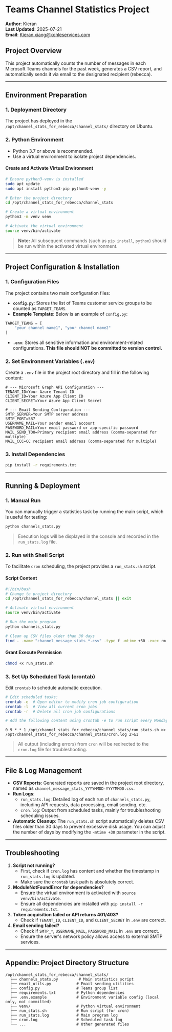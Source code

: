 # Teams Channel Statistics Project 

**Author**: Kieran  
**Last Updated**: 2025-07-21    
**Email**: Kieran.xiang@kohleservices.com


## Project Overview
This project automatically counts the number of messages in each Microsoft Teams channels for the past week, generates a CSV report, and automatically sends it via email to the designated recipient (rebecca).

---

## Environment Preparation

### 1. Deployment Directory
The project has deployed in the `/opt/channel_stats_for_rebecca/channel_stats/` directory on Ubuntu. 

### 2. Python Environment
- Python 3.7 or above is recommended.
- Use a virtual environment to isolate project dependencies.

#### Create and Activate Virtual Environment
```bash
# Ensure python3-venv is installed
sudo apt update
sudo apt install python3-pip python3-venv -y

# Enter the project directory
cd /opt/channel_stats_for_rebecca/channel_stats

# Create a virtual environment
python3 -m venv venv

# Activate the virtual environment
source venv/bin/activate
```
> **Note:** All subsequent commands (such as `pip install`, `python`) should be run within the activated virtual environment.

---

## Project Configuration & Installation

### 1. Configuration Files
The project contains two main configuration files:

- **`config.py`**: Stores the list of Teams customer service groups to be counted as `TARGET_TEAMS`.
- **Example Template**: Below is an example of `config.py`:
```python
TARGET_TEAMS = [
    "your channel name1", "your channel name2"
] 
```

- **`.env`**: Stores all sensitive information and environment-related configurations. **This file should NOT be committed to version control.**

### 2. Set Environment Variables (`.env`)
Create a `.env` file in the project root directory and fill in the following content:

```env
# --- Microsoft Graph API Configuration ---
TENANT_ID=Your Azure Tenant ID
CLIENT_ID=Your Azure App Client ID
CLIENT_SECRET=Your Azure App Client Secret

# --- Email Sending Configuration ---
SMTP_SERVER=Your SMTP server address
SMTP_PORT=587
USERNAME_MAIL=Your sender email account
PASSWORD_MAIL=Your email password or app-specific password
MAIL_SEND_TOO=Primary recipient email address (comma-separated for multiple)
MAIL_CCC=CC recipient email address (comma-separated for multiple)
```

### 3. Install Dependencies
```bash
pip install -r requirements.txt
```

---

## Running & Deployment

### 1. Manual Run
You can manually trigger a statistics task by running the main script, which is useful for testing:
```bash
python channels_stats.py
```
> Execution logs will be displayed in the console and recorded in the `run_stats.log` file.

### 2. Run with Shell Script
To facilitate `cron` scheduling, the project provides a `run_stats.sh` script.

#### Script Content
```bash
#!/bin/bash
# Change to project directory
cd /opt/channel_stats_for_rebecca/channel_stats || exit

# Activate virtual environment
source venv/bin/activate

# Run the main program
python channels_stats.py

# Clean up CSV files older than 30 days
find . -name "channel_message_stats_*.csv" -type f -mtime +30 -exec rm -f {} \;
```

#### Grant Execute Permission
```bash
chmod +x run_stats.sh
```

### 3. Set Up Scheduled Task (crontab)
Edit `crontab` to schedule automatic execution.

```bash
# Edit scheduled tasks:
crontab -e  # Open editor to modify cron job configuration
crontab -l  # View all current cron jobs
crontab -r  # Delete all cron job configurations

# Add the following content using crontab -e to run script every Monday at 9am:
```

```
0 9 * * 1 /opt/channel_stats_for_rebecca/channel_stats/run_stats.sh >> /opt/channel_stats_for_rebecca/channel_stats/cron.log 2>&1
```
> All output (including errors) from `cron` will be redirected to the `cron.log` file for troubleshooting.

---

## File & Log Management

- **CSV Reports**: Generated reports are saved in the project root directory, named as `channel_message_stats_YYYYMMDD-YYYYMMDD.csv`.
- **Run Logs**:
    - `run_stats.log`: Detailed log of each run of `channels_stats.py`, including API requests, data processing, email sending, etc.
    - `cron.log`: Output from scheduled tasks, mainly for troubleshooting scheduling issues.
- **Automatic Cleanup**: The `run_stats.sh` script automatically deletes CSV files older than 30 days to prevent excessive disk usage. You can adjust the number of days by modifying the `-mtime +30` parameter in the script.

---

## Troubleshooting

1.  **Script not running?**
    - First, check if `cron.log` has content and whether the timestamp in `run_stats.log` is updated.
    - Make sure the `crontab` task path is absolutely correct.
2.  **ModuleNotFoundError for dependencies?**
    - Ensure the virtual environment is activated with `source venv/bin/activate`.
    - Ensure all dependencies are installed with `pip install -r requirements.txt`.
3.  **Token acquisition failed or API returns 401/403?**
    - Check if `TENANT_ID`, `CLIENT_ID`, and `CLIENT_SECRET` in `.env` are correct.
4.  **Email sending failed?**
    - Check if `SMTP_*`, `USERNAME_MAIL`, `PASSWORD_MAIL` in `.env` are correct.
    - Ensure the server's network policy allows access to external SMTP services.

---

## Appendix: Project Directory Structure
```
/opt/channel_stats_for_rebecca/channel_stats/
  ├── channels_stats.py         # Main statistics script
  ├── email_utils.py           # Email sending utilities
  ├── config.py                # Teams group list
  ├── requirements.txt         # Python dependencies
  ├── .env.example             # Environment variable config (local only, not committed)
  ├── venv/                    # Python virtual environment
  ├── run_stats.sh             # Run script (for cron)
  ├── run_stats.log            # Main program log
  ├── cron.log                 # Scheduled task log
  └── ...                      # Other generated files
``` 